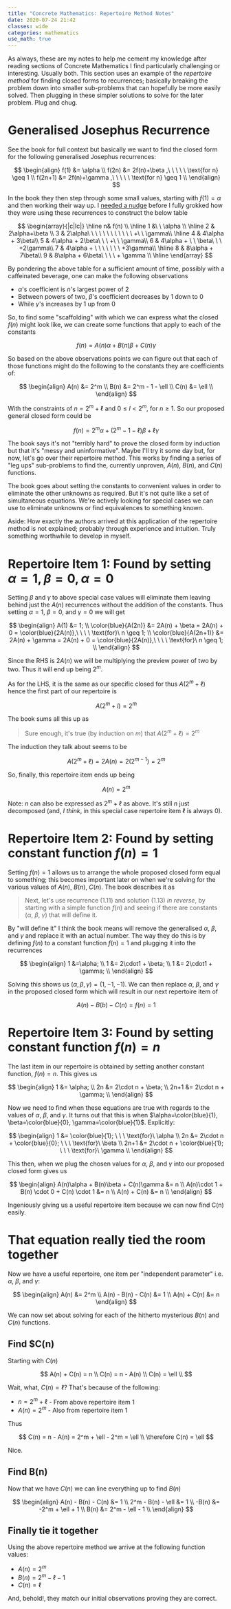 ```yaml
---
title: "Concrete Mathematics: Repertoire Method Notes"
date: 2020-07-24 21:42
classes: wide
categories: mathematics
use_math: true
---
```


As always, these are my notes to help me cement my knowledge after reading sections of Concrete Mathematics I find
particularly challenging or interesting. Usually both. This section uses an example of the _repertoire method_ for
finding closed forms to recurrences; basically breaking the problem down into smaller sub-problems that can hopefully be
more easily solved. Then plugging in these simpler solutions to solve for the later problem. Plug and chug.

# Generalised Josephus Recurrence

See the book for full context but basically we want to find the closed form for the following generalised Josephus
recurrences:

$$
\begin{align}
f(1) &= \alpha \\
f(2n) &= 2f(n)+\beta ,\ \ \ \ \ \text{for n} \geq 1 \\
f(2n+1) &= 2f(n)+\gamma ,\ \ \ \ \ \text{for n} \geq 1 \\
\end{align}
$$

In the book they then step through some small values, starting with $f(1)=\alpha$ and then working their way up. I
[needed a nudge](https://math.stackexchange.com/a/3507144/109665) before I fully grokked how they were using these
recurrences to construct the below table

$$
\begin{array}{|c|lc|}
\hline
n& f(n)
\\ \hline
1 &\ \ \alpha
\\ \hline
2 & 2\alpha+\beta
\\ 3 & 2\alpha\ \ \ \ \ \ \ \ \ \ \ \ +\ \ \gamma\\
\hline
4 & 4\alpha + 3\beta\\
5 & 4\alpha + 2\beta\ \ \ +\ \ \gamma\\
6 & 4\alpha + \ \ \beta\ \ \ +2\gamma\\
7 & 4\alpha + \ \ \ \ \ \ \ +3\gamma\\
\hline
8 & 8\alpha + 7\beta\\
9 & 8\alpha + 6\beta\ \ \ \ + \gamma
\\ \hline
\end{array}
$$

By pondering the above table for a sufficient amount of time, possibly with a caffeinated beverage, one can make the
following observations

- $\alpha$'s coefficient is $n$'s largest power of 2
- Between powers of two, $\beta$'s coefficient decreases by $1$ down to $0$
- While $\gamma$'s increases by $1$ up from $0$

So, to find some "scaffolding" with which we can express what the closed $f(n)$ might look like, we can create some
functions that apply to each of the constants

$$
f(n)=A(n)\alpha + B(n)\beta + C(n)\gamma
$$

So based on the above observations points we can figure out that each of those functions might do the following to the
constants they are coefficients of:

$$
\begin{align}
A(n) &= 2^m \\
B(n) &= 2^m - 1 - \ell \\
C(n) &= \ell \\
\end{align}
$$

With the constraints of $n = 2^m + \ell$ and $0 \leq l \lt 2^m,\ \text{for}\ n \geq 1$. So our proposed general closed
form could be

$$
f(n) = 2^m\alpha + (2^m - 1 - \ell)\beta + \ell\gamma
$$

The book says it's not "terribly hard" to prove the closed form by induction but that it's "messy and uninformative".
Maybe I'll try it some day but, for now, let's go over their repertoire method. This works by finding a series of "leg
ups" sub-problems to find the, currently unproven, $A(n)$, $B(n)$, and $C(n)$ functions.

The book goes about setting the constants to convenient values in order to eliminate the other unknowns as required. But
it's not quite like a set of simultaneous equations. We're actively looking for special cases we can use to eliminate
unknowns or find equivalences to something known.

Aside: How exactly the authors arrived at this application of the repertoire method is not explained; probably through
experience and intuition. Truly something worthwhile to develop in myself.

# Repertoire Item 1: Found by setting $\alpha=1, \beta=0, \alpha=0$

Setting $\beta$ and $\gamma$ to above special case values will eliminate them leaving behind just the $A(n)$
recurrences without the addition of the constants. Thus setting $\alpha = 1$, $\beta = 0$, and $\gamma = 0$ we will get

$$
\begin{align}
A(1) &= 1; \\
\color{blue}{A(2n)} &= 2A(n) + \beta =  2A(n) + 0 = \color{blue}{2A(n)},\ \ \ \ \text{for}\ n \geq 1; \\
\color{blue}{A(2n+1)} &= 2A(n) + \gamma = 2A(n) + 0 = \color{blue}{2A(n)},\ \ \ \ \text{for}\ n \geq 1; \\
\end{align}
$$

Since the RHS is $2A(n)$ we will be multiplying the preview power of two by two. Thus it will end up being $2^m$.

As for the LHS, it is the same as our specific closed for thus $A(2^m + \ell)$ hence the first part of our repertoire is

$$
A(2^m + l) = 2^m
$$

The book sums all this up as

> Sure enough, it's true (by induction on $m$) that $A(2^m + \ell) = 2^m$

The induction they talk about seems to be

$$
A(2^m + \ell) = 2A(n) = 2(2^{m-1}) = 2^m
$$

So, finally, this repertoire item ends up being

$$
A(n) = 2^m
$$

Note: $n$ can also be expressed as $2^m+\ell$ as above. It's still $n$ just decomposed (and, _I think_, in this
special case repertoire item $\ell$ is always $0$).

# Repertoire Item 2: Found by setting constant function $f(n)=1$

Setting $f(n)=1$ allows us to arrange the whole proposed closed form equal to something; this becomes important later on
when we're solving for the various values of $A(n)$, $B(n)$, $C(n)$. The book describes it as

> Next, let's use recurrence (1.11) and solution (1.13) _in reverse_, by starting with a simple function $f(n)$ and
seeing if there are constants ($\alpha$, $\beta$, $\gamma$) that will define it.

By "will define it" I think the book means will remove the generalised $\alpha$, $\beta$, and $\gamma$ and replace it
with an actual number. The way they do this is by defining $f(n)$ to a constant function $f(n)=1$ and plugging it into
the recurrences

$$
\begin{align}
1 &=\alpha; \\
1 &= 2\cdot1 + \beta; \\
1 &= 2\cdot1 + \gamma; \\
\end{align}
$$

Solving this shows us $(\alpha, \beta, \gamma) = (1, -1, -1)$. We can then replace $\alpha$, $\beta$, and $\gamma$ in
the proposed closed form which will result in our next repertoire item of

$$
A(n) - B(b) - C(n) = f(n) = 1
$$

# Repertoire Item 3: Found by setting constant function $f(n)=n$

The last item in our repertoire is obtained by setting another constant function, $f(n)=n$. This gives us

$$
\begin{align}
1 &= \alpha; \\
2n &= 2\cdot n + \beta; \\
2n+1 &= 2\cdot n + \gamma; \\
\end{align}
$$

Now we need to find when these equations are true with regards to the values of $\alpha$, $\beta$, and $\gamma$. It
turns out that this is when $\alpha=\color{blue}{1}, \beta=\color{blue}{0}, \gamma=\color{blue}{1}$. Explicitly:

$$
\begin{align}
1 &= \color{blue}{1}; \ \ \ \text{for}\ \alpha \\
2n &= 2\cdot n + \color{blue}{0}; \ \ \ \text{for}\ \beta \\
2n+1 &= 2\cdot n + \color{blue}{1}; \ \ \ \text{for}\ \gamma \\
\end{align}
$$

This then, when we plug the chosen values for $\alpha$, $\beta$, and $\gamma$ into our proposed closed form gives us

$$
\begin{align}
A(n)\alpha + B(n)\beta + C(n)\gamma &= n \\
A(n)\cdot 1 + B(n) \cdot 0 + C(n) \cdot 1 &= n \\
A(n) + C(n) &= n \\
\end{align}
$$

Ingeniously giving us a useful repertoire item because we can now find C(n) easily.

# That equation really tied the room together

Now we have a useful repertoire, one item per "independent parameter" i.e. $\alpha$, $\beta$, and $\gamma$:

$$
\begin{align}
A(n) &= 2^m \\
A(n) - B(n) - C(n) &= 1 \\
A(n) + C(n) &= n
\end{align}
$$

We can now set about solving for each of the hitherto mysterious $B(n)$ and $C(n)$ functions.

## Find $C(n)

Starting with $C(n)$

$$
A(n) + C(n) = n \\
C(n) = n - A(n) \\
C(n) = \ell \\
$$

Wait, what, $C(n) = \ell$? That's because of the following:

- $n = 2^m + \ell$ - From above repertoire item 1
- $A(n) = 2^m$ - Also from repertoire item 1

Thus

$$
C(n) = n - A(n) = 2^m + \ell - 2^m = \ell \\
\therefore
C(n) = \ell
$$

Nice.

## Find B(n)

Now that we have $C(n)$ we can line everything up to find $B(n)$

$$
\begin{align}
A(n) - B(n) - C(n) &= 1 \\
2^m - B(n) - \ell &= 1 \\
-B(n) &= -2^m + \ell + 1 \\
B(n) &= 2^m - \ell - 1 \\
\end{align}
$$

## Finally tie it together

Using the above repertoire method we arrive at the following function values:

- $A(n) = 2^m$
- $B(n) = 2^m - \ell - 1$
- $C(n) = \ell$

And, behold!, they match our initial observations proving they are correct.
